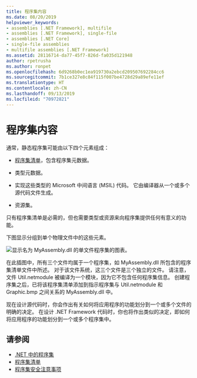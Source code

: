 ```yaml
---
title: 程序集内容
ms.date: 08/20/2019
helpviewer_keywords:
- assemblies [.NET Framework], multifile
- assemblies [.NET Framework], single-file
- assemblies [.NET Core]
- single-file assemblies
- multifile assemblies [.NET Framework]
ms.assetid: 28116714-da77-45f7-826d-fa035d121948
author: rpetrusha
ms.author: ronpet
ms.openlocfilehash: 6d9268b0ec1ea919730a2ebcd209507692284cc6
ms.sourcegitcommit: 7b1ce327e8c84f115f007be4728d29a89efe11ef
ms.translationtype: HT
ms.contentlocale: zh-CN
ms.lasthandoff: 09/13/2019
ms.locfileid: "70972821"
---
```

# <a name="assembly-contents"></a>程序集内容
通常，静态程序集可能由以下四个元素组成：

- [程序集清单](manifest.md)，包含程序集元数据。

- 类型元数据。  

- 实现这些类型的 Microsoft 中间语言 (MSIL) 代码。 它由编译器从一个或多个源代码文件生成。

- 资源集。  

只有程序集清单是必需的，但也需要类型或资源来向程序集提供任何有意义的功能。

下图显示分组到单个物理文件中的这些元素。

![显示名为 MyAssembly.dll 的单文件程序集的图表。](./media/contents/single-file-assembly.gif)

在此插图中，所有三个文件均属于一个程序集，如 MyAssembly.dll 所包含的程序集清单文件中所述。 对于该文件系统，这三个文件是三个独立的文件。 请注意，文件 Util.netmodule 被编译为一个模块，因为它不包含任何程序集信息。 创建程序集之后，已将该程序集清单添加到指示程序集与 Util.netmodule 和 Graphic.bmp 之间关系的 MyAssembly.dll 中。

现在设计源代码时，你会作出有关如何将应用程序的功能划分到一个或多个文件的明确的决定。 在设计 .NET Framework 代码时，你也将作出类似的决定，即如何将应用程序的功能划分到一个或多个程序集中。

## <a name="see-also"></a>请参阅

- [.NET 中的程序集](index.md)
- [程序集清单](manifest.md)
- [程序集安全注意事项](security-considerations.md)
